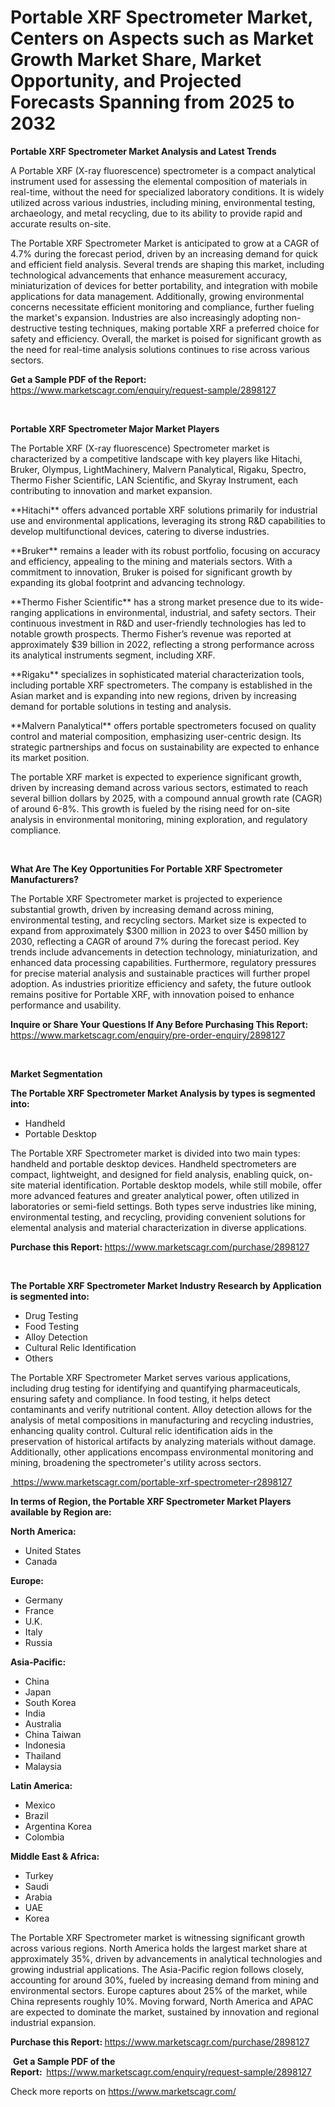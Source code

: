 <p><h1>Portable XRF Spectrometer Market, Centers on Aspects such as Market Growth Market Share, Market Opportunity, and Projected Forecasts Spanning from 2025 to 2032</h1></p><p><strong>Portable XRF Spectrometer Market Analysis and Latest Trends</strong></p>
<p><p>A Portable XRF (X-ray fluorescence) spectrometer is a compact analytical instrument used for assessing the elemental composition of materials in real-time, without the need for specialized laboratory conditions. It is widely utilized across various industries, including mining, environmental testing, archaeology, and metal recycling, due to its ability to provide rapid and accurate results on-site.</p><p>The Portable XRF Spectrometer Market is anticipated to grow at a CAGR of 4.7% during the forecast period, driven by an increasing demand for quick and efficient field analysis. Several trends are shaping this market, including technological advancements that enhance measurement accuracy, miniaturization of devices for better portability, and integration with mobile applications for data management. Additionally, growing environmental concerns necessitate efficient monitoring and compliance, further fueling the market's expansion. Industries are also increasingly adopting non-destructive testing techniques, making portable XRF a preferred choice for safety and efficiency. Overall, the market is poised for significant growth as the need for real-time analysis solutions continues to rise across various sectors.</p></p>
<p><strong>Get a Sample PDF of the Report:&nbsp;</strong> <a href="https://www.marketscagr.com/enquiry/request-sample/2898127?utm_campaign=2526&utm_medium=2&utm_source=Github&utm_content=ia&utm_term=15032025&utm_id=portable-xrf-spectrometer">https://www.marketscagr.com/enquiry/request-sample/2898127</a></p>
<p>&nbsp;</p>
<p><strong>Portable XRF Spectrometer Major Market Players</strong></p>
<p><p>The Portable XRF (X-ray fluorescence) Spectrometer market is characterized by a competitive landscape with key players like Hitachi, Bruker, Olympus, LightMachinery, Malvern Panalytical, Rigaku, Spectro, Thermo Fisher Scientific, LAN Scientific, and Skyray Instrument, each contributing to innovation and market expansion.</p><p>**Hitachi** offers advanced portable XRF solutions primarily for industrial use and environmental applications, leveraging its strong R&D capabilities to develop multifunctional devices, catering to diverse industries. </p><p>**Bruker** remains a leader with its robust portfolio, focusing on accuracy and efficiency, appealing to the mining and materials sectors. With a commitment to innovation, Bruker is poised for significant growth by expanding its global footprint and advancing technology.</p><p>**Thermo Fisher Scientific** has a strong market presence due to its wide-ranging applications in environmental, industrial, and safety sectors. Their continuous investment in R&D and user-friendly technologies has led to notable growth prospects. Thermo Fisher’s revenue was reported at approximately $39 billion in 2022, reflecting a strong performance across its analytical instruments segment, including XRF.</p><p>**Rigaku** specializes in sophisticated material characterization tools, including portable XRF spectrometers. The company is established in the Asian market and is expanding into new regions, driven by increasing demand for portable solutions in testing and analysis.</p><p>**Malvern Panalytical** offers portable spectrometers focused on quality control and material composition, emphasizing user-centric design. Its strategic partnerships and focus on sustainability are expected to enhance its market position.</p><p>The portable XRF market is expected to experience significant growth, driven by increasing demand across various sectors, estimated to reach several billion dollars by 2025, with a compound annual growth rate (CAGR) of around 6-8%. This growth is fueled by the rising need for on-site analysis in environmental monitoring, mining exploration, and regulatory compliance.</p></p>
<p>&nbsp;</p>
<p><strong>What Are The Key Opportunities For Portable XRF Spectrometer Manufacturers?</strong></p>
<p><p>The Portable XRF Spectrometer market is projected to experience substantial growth, driven by increasing demand across mining, environmental testing, and recycling sectors. Market size is expected to expand from approximately $300 million in 2023 to over $450 million by 2030, reflecting a CAGR of around 7% during the forecast period. Key trends include advancements in detection technology, miniaturization, and enhanced data processing capabilities. Furthermore, regulatory pressures for precise material analysis and sustainable practices will further propel adoption. As industries prioritize efficiency and safety, the future outlook remains positive for Portable XRF, with innovation poised to enhance performance and usability.</p></p>
<p><strong>Inquire or Share Your Questions If Any Before Purchasing This Report:</strong> <a href="https://www.marketscagr.com/enquiry/pre-order-enquiry/2898127?utm_campaign=2526&utm_medium=2&utm_source=Github&utm_content=ia&utm_term=15032025&utm_id=portable-xrf-spectrometer">https://www.marketscagr.com/enquiry/pre-order-enquiry/2898127</a></p>
<p>&nbsp;</p>
<p><strong>Market Segmentation</strong></p>
<p><strong>The Portable XRF Spectrometer Market Analysis by types is segmented into:</strong></p>
<p><ul><li>Handheld</li><li>Portable Desktop</li></ul></p>
<p><p>The Portable XRF Spectrometer market is divided into two main types: handheld and portable desktop devices. Handheld spectrometers are compact, lightweight, and designed for field analysis, enabling quick, on-site material identification. Portable desktop models, while still mobile, offer more advanced features and greater analytical power, often utilized in laboratories or semi-field settings. Both types serve industries like mining, environmental testing, and recycling, providing convenient solutions for elemental analysis and material characterization in diverse applications.</p></p>
<p><strong>Purchase this Report:&nbsp;</strong><a href="https://www.marketscagr.com/purchase/2898127?utm_campaign=2526&utm_medium=2&utm_source=Github&utm_content=ia&utm_term=15032025&utm_id=portable-xrf-spectrometer">https://www.marketscagr.com/purchase/2898127</a></p>
<p>&nbsp;</p>
<p><strong>The Portable XRF Spectrometer Market Industry Research by Application is segmented into:</strong></p>
<p><ul><li>Drug Testing</li><li>Food Testing</li><li>Alloy Detection</li><li>Cultural Relic Identification</li><li>Others</li></ul></p>
<p><p>The Portable XRF Spectrometer Market serves various applications, including drug testing for identifying and quantifying pharmaceuticals, ensuring safety and compliance. In food testing, it helps detect contaminants and verify nutritional content. Alloy detection allows for the analysis of metal compositions in manufacturing and recycling industries, enhancing quality control. Cultural relic identification aids in the preservation of historical artifacts by analyzing materials without damage. Additionally, other applications encompass environmental monitoring and mining, broadening the spectrometer's utility across sectors.</p></p>
<p><a href="https://www.marketscagr.com/portable-xrf-spectrometer-r2898127?utm_campaign=2526&utm_medium=2&utm_source=Github&utm_content=ia&utm_term=15032025&utm_id=portable-xrf-spectrometer">&nbsp;https://www.marketscagr.com/portable-xrf-spectrometer-r2898127</a></p>
<p><strong>In terms of Region, the Portable XRF Spectrometer Market Players available by Region are:</strong></p>
<p>
    <p> <strong> North America: </strong>
        <ul>
            <li>United States</li>
            <li>Canada</li>
        </ul>
        </p> 
    <p> <strong> Europe: </strong>
        <ul>
            <li>Germany</li>
            <li>France</li>
            <li>U.K.</li>
            <li>Italy</li>
            <li>Russia</li>
        </ul>
        </p> 
    <p> <strong> Asia-Pacific: </strong>
        <ul>
            <li>China</li>
            <li>Japan</li>
            <li>South Korea</li>
            <li>India</li>
            <li>Australia</li>
            <li>China Taiwan</li>
            <li>Indonesia</li>
            <li>Thailand</li>
            <li>Malaysia</li>
        </ul>
        </p> 
    <p> <strong> Latin America: </strong>
        <ul>
            <li>Mexico</li>
            <li>Brazil</li>
            <li>Argentina Korea</li>
            <li>Colombia</li>
        </ul>
        </p> 
    <p> <strong> Middle East & Africa: </strong>
        <ul>
            <li>Turkey</li>
            <li>Saudi</li>
            <li>Arabia</li>
            <li>UAE</li>
            <li>Korea</li>
        </ul>
    </p>
    </p>
<p><p>The Portable XRF Spectrometer market is witnessing significant growth across various regions. North America holds the largest market share at approximately 35%, driven by advancements in analytical technologies and growing industrial applications. The Asia-Pacific region follows closely, accounting for around 30%, fueled by increasing demand from mining and environmental sectors. Europe captures about 25% of the market, while China represents roughly 10%. Moving forward, North America and APAC are expected to dominate the market, sustained by innovation and regional industrial expansion.</p></p>
<p><strong>Purchase this Report: </strong><a href="https://www.marketscagr.com/purchase/2898127?utm_campaign=2526&utm_medium=2&utm_source=Github&utm_content=ia&utm_term=15032025&utm_id=portable-xrf-spectrometer">https://www.marketscagr.com/purchase/2898127</a></p>
<p>&nbsp;<strong>Get a Sample PDF of the Report:&nbsp;&nbsp;</strong><a href="https://www.marketscagr.com/enquiry/request-sample/2898127?utm_campaign=2526&utm_medium=2&utm_source=Github&utm_content=ia&utm_term=15032025&utm_id=portable-xrf-spectrometer">https://www.marketscagr.com/enquiry/request-sample/2898127</a></p>
<p><strong></strong></p>
<p>Check more reports on <a href="https://www.marketscagr.com/?utm_campaign=2526&utm_medium=2&utm_source=Github&utm_content=ia&utm_term=15032025&utm_id=portable-xrf-spectrometer">https://www.marketscagr.com/</a></p>